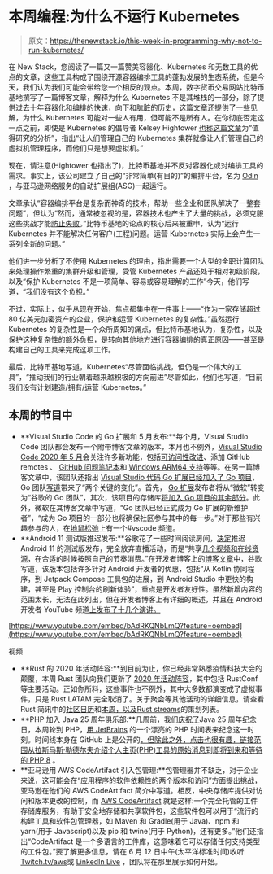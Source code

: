 # 本周编程:为什么不运行 Kubernetes

> 原文：<https://thenewstack.io/this-week-in-programming-why-not-to-run-kubernetes/>

在 New Stack，您阅读了一篇又一篇赞美容器化、Kubernetes 和无数工具的优点的文章，这些工具构成了围绕开源容器编排工具的蓬勃发展的生态系统，但是今天，我们认为我们可能会带给您一个相反的观点。本周，数字货币交易网站比特币基地撰写了一篇博客文章，解释为什么 Kubernetes 不是其堆栈的一部分，除了提供过去十年容器化和编排的快速，向下和肮脏的历史，这篇文章还提供了一些见解，为什么 Kubernetes 可能对一些人有用，但可能不是所有人。在你彻底否定这一点之前，即使是 Kubernetes 的倡导者 Kelsey Hightower [也称这篇文章](https://twitter.com/kelseyhightower/status/1270363229009489921)为“值得研究的分析”，指出“让人们管理自己的 Kubernetes 集群就像让人们管理自己的虚拟机管理程序，而他们只是想要虚拟机。”

现在，请注意(Hightower 也指出了)，比特币基地并不反对容器化或对编排工具的需求。事实上，该公司建立了自己的“非常简单(有目的)”的编排平台，名为 [Odin](https://github.com/coinbase/odin) ，与亚马逊网络服务的自动扩展组(ASG)一起运行。

文章承认“容器编排平台是复杂而神奇的技术，帮助一些企业和团队解决了一整套问题”，但认为“然而，通常被忽视的是，容器技术也产生了大量的挑战，必须克服这些挑战才能[防止失败](https://github.com/hjacobs/kubernetes-failure-stories)。”比特币基地的论点的核心后来被重申，认为“运行 Kubernetes 并不能解决任何客户(工程)问题。运营 Kubernetes 实际上会产生一系列全新的问题。”

他们进一步分析了不使用 Kubernetes 的理由，指出需要一个大型的全职计算团队来处理操作繁重的集群升级和管理，受管 Kubernetes 产品还处于相对初级阶段，以及“保护 Kubernetes 不是一项简单、容易或容易理解的工作”今天，他们写道，“我们没有这个负担。”

不过，实际上，似乎从现在开始，焦点都集中在一件事上——“作为一家存储超过 80 亿美元加密资产的企业，保护和运营 Kubernetes 的复杂性。”虽然运行 Kubernetes 的复杂性是一个众所周知的痛点，但比特币基地认为，复杂性，以及保护这种复杂性的额外负担，是转向其他地方进行容器编排的真正原因——甚至是构建自己的工具来完成这项工作。

最后，比特币基地写道，Kubernetes“尽管面临挑战，但仍是一个伟大的工具”，“推动我们的行业朝着越来越积极的方向前进”尽管如此，他们也写道，“目前我们没有计划建造/拥有/运营 Kubernetes。”

## 本周的节目中

*   **Visual Studio Code 的 Go 扩展和 5 月发布:**每个月，Visual Studio Code 团队都会发布一个附带博客文章的版本，本月也不例外，[Visual Studio Code 2020 年 5 月](https://code.visualstudio.com/updates/v1_46)会关注许多新功能，包括[可访问性改进](https://code.visualstudio.com/updates/v1_46#_accessibility)、添加 GitHub remotes 、 [GitHub 问题笔记本](https://code.visualstudio.com/updates/v1_46#_notebooks)和 [Windows ARM64 支持](https://code.visualstudio.com/updates/v1_46#_windows-arm64-insiders)等等。在另一篇博客文章中，该团队还指出 [Visual Studio 代码 Go 扩展已经加入了 Go 项目](https://code.visualstudio.com/blogs/2020/06/09/go-extension)，Go 团队[写道](https://blog.golang.org/vscode-go)带来了“两个关键的变化”。首先， [Go 扩展](https://marketplace.visualstudio.com/items?itemName=golang.go)发布者将从“微软”转变为“谷歌的 Go 团队”，其次，该项目的存储库[将加入 Go 项目的其余部分](https://github.com/golang/vscode-go)。此外，微软在其博客文章中写道，“Go 团队已经正式成为 Go 扩展的新维护者”，“成为 Go 项目的一部分也将确保社区参与其中的每一步。”对于那些有兴趣参与的人，在[地鼠松弛](https://invite.slack.golangbridge.org/)上有一个#vscode 频道。
*   **Android 11 测试版推迟发布:**谷歌花了一些时间阅读房间，[决定](https://twitter.com/AndroidDev/status/1266589514937466880?s=20)推迟 Android 11 的测试版发布，完全放弃直播活动，而是“共享[几个视频和在线资源](https://developer.android.com/android11)，在合适的时候按照自己的节奏消费。”在开发者博客上的[博客文章](http://android-developers.googleblog.com/2020/06/unwrapping-android-11-beta-plus-more.html)中，谷歌写道，该版本包括许多针对 Android 开发者的优惠，包括“从 Kotlin 协同程序，到 Jetpack Compose 工具包的进展，到 Android Studio 中更快的构建，甚至是 Play 控制台的刷新体验”，重点是开发者友好性。虽然新增内容的范围太长，无法在此列出，但在开发者博客上有详细的概述，并且在 Android 开发者 YouTube 频道[上发布了十几个演讲。](https://goo.gle/android11)

[https://www.youtube.com/embed/bAdRKQNbLmQ?feature=oembed](https://www.youtube.com/embed/bAdRKQNbLmQ?feature=oembed)

视频

*   **Rust 的 2020 年活动阵容:**到目前为止，你已经非常熟悉疫情科技大会的颠覆，本周 Rust 团队向我们更新了 [2020 年活动阵容](https://blog.rust-lang.org/2020/06/10/event-lineup-update.html)，其中包括 RustConf 等主要活动。正如你所料，这些事件也不例外，其中大多数都演变成了虚拟事件，只是 Rust LATAM 完全取消了。关于聚会等其他活动的详细信息，请查看 Rust 简讯中的[社区日历](https://calendar.google.com/calendar/embed?src=apd9vmbc22egenmtu5l6c5jbfc@group.calendar.google.com)和[本周，以及](https://this-week-in-rust.org/)[Rust streams](https://github.com/jamesmunns/awesome-rust-streaming)的策划列表。
*   **PHP 加入 Java 25 周年俱乐部:**几周前，我们[庆祝了](https://thenewstack.io/this-week-in-programming-microsoft-build-keeps-pace-amidst-pandemic/)Java 25 周年纪念日，本周轮到 PHP，[用 JetBrains](https://www.jetbrains.com/lp/php-25/) 的一个漂亮的 PHP 时间表来纪念这一时刻。时间线本身在 GitHub 上是公开的[，但除此之外，点击也很有趣，链接范围从](https://github.com/JetBrains/php-timeline)[拉斯马斯·勒德尔夫介绍个人主页(PHP)工具的原始消息](https://groups.google.com/forum/#!msg/comp.infosystems.www.authoring.cgi/PyJ25gZ6z7A/M9FkTUVDfcwJ)到[即将到来和等待的 PHP 8](https://stitcher.io/blog/new-in-php-8) 。
*   **亚马逊用 AWS CodeArtifact 引入包管理:**包管理器并不缺乏，对于企业来说，这可能会在“应用程序的软件依赖性的两个版本和访问”方面提出挑战，亚马逊在他们的 AWS CodeArtifact 简介中写道。相反，中央存储库提供对访问和版本更改的控制，而 [AWS CodeArtifact](https://aws.amazon.com/codeartifact) 就是这样:一个完全托管的工件存储库服务，有助于安全地存储和共享软件包，这些软件包可以用于“流行的构建工具和软件包管理器，如 Maven 和 Gradle(用于 Java)、npm 和 yarn(用于 Javascript)以及 pip 和 twine(用于 Python)，还有更多。”他们还指出“CodeArtifact 是一个多语言的工件库，这意味着它可以存储任何支持类型的工件包。”要了解更多信息，请在 6 月 12 日中午(太平洋标准时间)收听[Twitch.tv/aws](https://www.twitch.tv/aws)或 [LinkedIn Live](https://www.linkedin.com/company/amazon-web-services/) ，团队将在那里展示如何开始。

<svg xmlns:xlink="http://www.w3.org/1999/xlink" viewBox="0 0 68 31" version="1.1"><title>Group</title> <desc>Created with Sketch.</desc></svg>